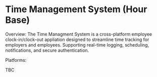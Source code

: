 # Time Management System (Hour Base)

Overview:
The Time Managment System is a cross-platform employee clock-in/clock-out appliation designed to streamline time tracking for employers and employees. Supporting real-time logging, scheduling, notifications, and secure authentication. 

Platforms:


TBC
